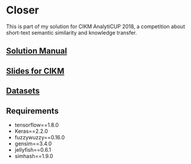 # Closer

This is part of my solution for CIKM AnalytiCUP 2018, a competition about short-text semantic similarity and knowledge transfer. 

## [Solution Manual](https://towardsdatascience.com/simtext-2nd-solution-for-cikm-analyticup-2018-b3347e026e67)

## [Slides for CIKM](https://docs.google.com/presentation/d/1G18FLBCf4PC22F1zlUN7ToFWG8YoOskQy5IP9cSpXfM/edit?usp=sharing)

## [Datasets](https://tianchi.aliyun.com/competition/information.htm?spm=5176.100067.5678.2.71df72578p9z7A&raceId=231661&_lang=en_US)

## Requirements

* tensorflow==1.8.0
* Keras==2.2.0
* fuzzywuzzy==0.16.0
* gensim==3.4.0
* jellyfish==0.6.1
* simhash==1.9.0
